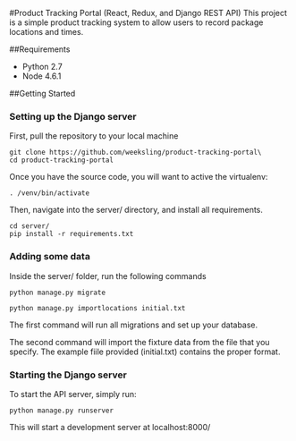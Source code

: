 #Product Tracking Portal (React, Redux, and Django REST API)
This project is a simple product tracking system to allow users to record package locations and times.

##Requirements
  - Python 2.7
  - Node 4.6.1

##Getting Started

### Setting up the Django server
First, pull the repository to your local machine

```
git clone https://github.com/weeksling/product-tracking-portal\
cd product-tracking-portal
```


Once you have the source code, you will want to active the virtualenv:

```
. /venv/bin/activate
```

Then, navigate into the server/ directory, and install all requirements.

```
cd server/
pip install -r requirements.txt
```

### Adding some data
Inside the server/ folder, run the following commands

```
python manage.py migrate

python manage.py importlocations initial.txt
```

The first command will run all migrations and set up your database.

The second command will import the fixture data from the file that you specify. The example fiile provided (initial.txt) contains the proper format.


### Starting the Django server

To start the API server, simply run:
```
python manage.py runserver
```

This will start a development server at localhost:8000/




